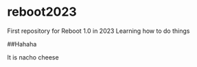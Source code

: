 # reboot2023
First repository for Reboot 1.0 in 2023
Learning how to do things


##Hahaha


It is nacho cheese
